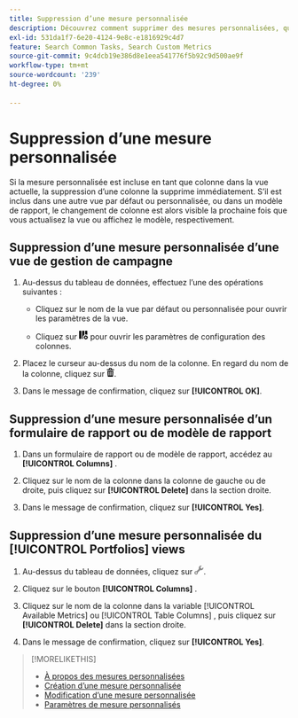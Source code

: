 ```yaml
---
title: Suppression d’une mesure personnalisée
description: Découvrez comment supprimer des mesures personnalisées, qui sont calculées à partir de mesures standard.
exl-id: 531da1f7-6e20-4124-9e8c-e1816929c4d7
feature: Search Common Tasks, Search Custom Metrics
source-git-commit: 9c4dcb19e386d8e1eea541776f5b92c9d500ae9f
workflow-type: tm+mt
source-wordcount: '239'
ht-degree: 0%

---
```


# Suppression d’une mesure personnalisée

Si la mesure personnalisée est incluse en tant que colonne dans la vue actuelle, la suppression d’une colonne la supprime immédiatement. S’il est inclus dans une autre vue par défaut ou personnalisée, ou dans un modèle de rapport, le changement de colonne est alors visible la prochaine fois que vous actualisez la vue ou affichez le modèle, respectivement.

## Suppression d’une mesure personnalisée d’une vue de gestion de campagne

1. Au-dessus du tableau de données, effectuez l’une des opérations suivantes :

   * Cliquez sur le nom de la vue par défaut ou personnalisée pour ouvrir les paramètres de la vue.

   * Cliquez sur ![Colonnes personnalisées](/help/search-social-commerce/assets/custom-columns.png "Colonnes personnalisées") pour ouvrir les paramètres de configuration des colonnes.

1. Placez le curseur au-dessus du nom de la colonne. En regard du nom de la colonne, cliquez sur ![Supprimer](/help/search-social-commerce/assets/delete.png "Supprimer").

1. Dans le message de confirmation, cliquez sur **[!UICONTROL OK]**.

## Suppression d’une mesure personnalisée d’un formulaire de rapport ou de modèle de rapport

1. Dans un formulaire de rapport ou de modèle de rapport, accédez au **[!UICONTROL Columns]** .

1. Cliquez sur le nom de la colonne dans la colonne de gauche ou de droite, puis cliquez sur **[!UICONTROL Delete]** dans la section droite.

1. Dans le message de confirmation, cliquez sur **[!UICONTROL Yes]**.

## Suppression d’une mesure personnalisée du [!UICONTROL Portfolios] views

1. Au-dessus du tableau de données, cliquez sur ![Modifier la vue sélectionnée](/help/search-social-commerce/assets/view-settings.png "Modifier la vue sélectionnée").

1. Cliquez sur le bouton **[!UICONTROL Columns]** .

1. Cliquez sur le nom de la colonne dans la variable [!UICONTROL Available Metrics] ou [!UICONTROL Table Columns] , puis cliquez sur **[!UICONTROL Delete]** dans la section droite.

1. Dans le message de confirmation, cliquez sur **[!UICONTROL Yes]**.

>[!MORELIKETHIS]
>
>* [À propos des mesures personnalisées](custom-metric-about.md)
>* [Création d’une mesure personnalisée](custom-metric-create.md)
>* [Modification d’une mesure personnalisée](custom-metric-edit.md)
>* [Paramètres de mesure personnalisés](custom-metric-settings.md)
